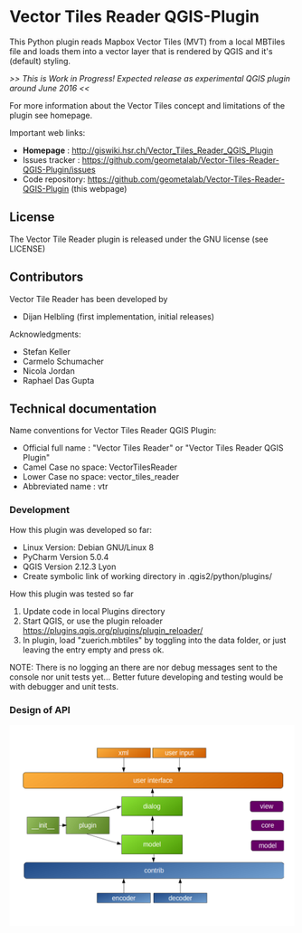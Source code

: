 # Vector Tiles Reader QGIS-Plugin

This Python plugin reads Mapbox Vector Tiles (MVT) from a local MBTiles file and loads them into a vector layer that is rendered by QGIS and it's (default) styling.

_>> This is Work in Progress! Expected release as experimental QGIS plugin around June 2016 <<_

For more information about the Vector Tiles concept and limitations of the plugin see homepage.

Important web links:
* __Homepage__       : http://giswiki.hsr.ch/Vector_Tiles_Reader_QGIS_Plugin
* Issues tracker : https://github.com/geometalab/Vector-Tiles-Reader-QGIS-Plugin/issues
* Code repository: https://github.com/geometalab/Vector-Tiles-Reader-QGIS-Plugin (this webpage)

## License

The Vector Tile Reader plugin is released under the GNU license (see LICENSE)

## Contributors

Vector Tile Reader has been developed by

* Dijan Helbling (first implementation, initial releases)

Acknowledgments:

* Stefan Keller
* Carmelo Schumacher
* Nicola Jordan
* Raphael Das Gupta

## Technical documentation

Name conventions for Vector Tiles Reader QGIS Plugin:

* Official full name : "Vector Tiles Reader" or "Vector Tiles Reader QGIS Plugin"
* Camel Case no space: VectorTilesReader
* Lower Case no space: vector_tiles_reader
* Abbreviated name   : vtr

### Development

How this plugin was developed so far:

* Linux Version: Debian GNU/Linux 8 
* PyCharm Version 5.0.4
* QGIS Version 2.12.3 Lyon 
* Create symbolic link of working directory in .qgis2/python/plugins/

How this plugin was tested so far

1. Update code in local Plugins directory
2. Start QGIS, or use the plugin reloader https://plugins.qgis.org/plugins/plugin_reloader/
3. In plugin, load "zuerich.mbtiles" by toggling into the data folder, or just leaving the entry empty and press ok.

NOTE: There is no logging an there are nor debug messages sent to the console nor unit tests yet... Better future developing and testing would be with debugger and unit tests. 

### Design of API
![](data/doc/API.png?raw=true)
